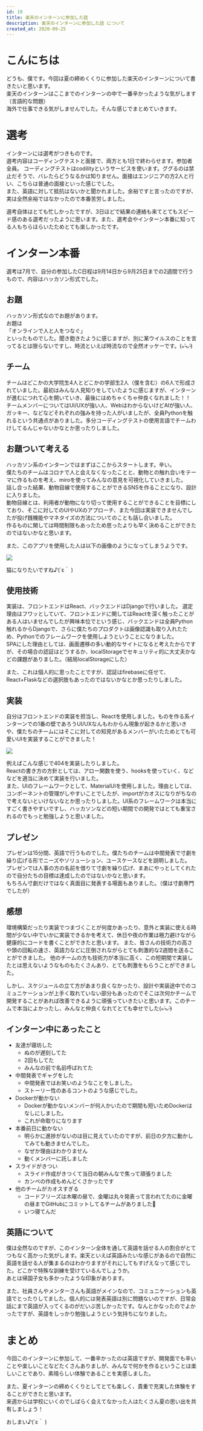 ```yaml
---
id: 19
title: 楽天のインターンに参加した話
description: 楽天のインターンに参加した話 について
created_at: 2020-09-25
---
```


# こんにちは
どうも、僕です。今回は夏の締めくくりに参加した楽天のインターンについて書きたいと思います。  
楽天のインターンはここまでのインターンの中で一番辛かったような気がします（言語的な問題）  
海外で仕事できる気がしませんでした。そんな感じでまとめていきます。

# 選考
インターンには選考がつきものです。  
選考内容はコーディングテストと面接で、両方とも1日で終わらせます。参加者全員。
コーディングテストはcodilityというサービスを使います。ググるのは禁止だそうで、バレたらどうなるかは知りません。面接はエンジニアの方2人と行い、こちらは普通の面接といった感じでした。  
また、英語に対して抵抗はないかと聞かれました。余裕ですと言ったのですが、実は全然余裕ではなかったので本番苦労しました。
  
選考自体はとても忙しかったですが、3日ほどで結果の連絡も来てとてもスピード感のある選考だったように思います。また、選考会やインターン本番に知ってる人もちらほらいたためとても楽しかったです。

# インターン本番
選考は7月で、自分の参加したC日程は9月14日から9月25日までの2週間で行うもので、内容はハッカソン形式でした。

  
## お題
ハッカソン形式なのでお題があります。  
お題は  
「オンラインで人と人をつなぐ」  
といったものでした。聞き飽きたように感じますが、別に某ウイルスのことを言ってるとは限らないですし、時流といえば時流なので全然オッケーです。(๑˃̵ᴗ˂̵)
 

## チーム
チームはどこかの大学院生4人とどこかの学部生2人（僕を含む）の6人で形成されていました。最初はみんな人見知りをしていたように感じますが、インターンが進むにつれて心を開いていき、最後にはめちゃくちゃ仲良くなれました！！
チームメンバーについてはUI/UXが強い人、WebはわからないけどAIが強い人、ガッキー、などなどそれぞれの強みを持った人がいましたが、全員Pythonを触れるという共通点がありました。多分コーディングテストの使用言語でチームわけしてるんじゃないかなとか思ったりしました。  


## お題ついて考える
ハッカソン系のインターンではまずはここからスタートします。辛い。  
僕たちのチームはコロナで人と会えなくなったことと、動物との触れ合いをテーマに作るものを考え、miroを使ってみんなの意見を可視化していきました。    
話し合った結果、動物目線で使用することができるSNSを作ることになり、設計に入りました。  
動物目線とは、利用者が動物になり切って使用することができることを目標にしており、そこに対してのUIやUXのアプローチ、また今回は実装できませんでしたが投げ銭機能やマネタイズの方法についてのことも話し合いました。    
作るものに関しては時間制限もあったため思ったよりも早く決めることができたのではないかなと思います。  
  
また、このアプリを使用した人は以下の画像のようになってしまうようです。
  
  
  
  
![](../contents/images/fd0fd8ca-1996-4f2f-9590-624cdcb52a91.png)

  
  
  
  
猫になりたいですね♪(´ε｀ )


  
  
  
## 使用技術
実装は、フロントエンドはReact、バックエンドはDjangoで行いました。
選定理由はフワッとしていて、フロントエンドに関してはReactを深く触ったことがある人はいませんでしたが興味本位でという感じ、バックエンドは全員Python触れるからDjangoで、さらに僕たちのプロダクトは画像認識も取り入れたため、Pythonでのフレームワークを使用しようということになりました。    
SPAにした理由としては、画面遷移の多い動的なサイトになると考えたからですが、その場合の認証はどうするか、localStorageでセキュリティ的に大丈夫かなどの課題がありました。（結局localStorageにした）  
  
また、これは個人的に思ったことですが、認証はfirebaseに任せて、React+Flaskなどの選択肢もあったのではないかなとか思ったりしました。  

## 実装
自分はフロントエンドの実装を担当し、Reactを使用しました。ものを作る系インターンでの1番の壁であろうUI/UXなんもわからん現象が起きるかと思いきや、僕たちのチームにはそこに対しての知見があるメンバーがいたためとても可愛いUIを実装することができました！
  

![](../contents/images/8afc0afe-86c6-4884-b86c-5146d68b2656.png)
  
  
  
  
例えばこんな感じで404を実装したりしました。  
Reactの書き方の方針としては、アロー関数を使う、hooksを使っていく、などなどを適当に決めて実装を行いました。  
また、UIのフレームワークとして、MaterialUIを使用しました。理由としては、コンポーネントの管理がしやすいことでしたが、importがカオスになりがちなので考えないといけないなとか思ったりしました。UI系のフレームワークは本当にすごく書きやすいですし、ハッカソンなどの短い期間での開発ではとても重宝されるのでもっと勉強しようと思いました。


## プレゼン
プレゼンは15分間、英語で行うものでした。僕たちのチームは中間発表で寸劇を繰り広げる形でニーズやソリューション、ユースケースなどを説明しました。  
プレゼンでは人事の方の名前を借りて寸劇を繰り広げ、まあにやっとしてくれたので自分たちの目標は達成したのではないかなと思います。  
もちろん寸劇だけではなく真面目に発表する場面もありました。（僕は寸劇専門でしたが）  


## 感想
環境構築だったり実装でつまづくことが何度かあったり、意外と実装に使える時間が少ない中でいかに実装できるかを考えて、休日や夜の作業は極力避けながら健康的にコードを書くことができたと思います。 
また、皆さんの技術力の高さや頭の回転の速さ、英語力などに圧倒されながらとても刺激的な2週間を送ることができました。
他のチームの方も技術力が本当に高く、この短期間で実装したとは思えないようなものもたくさんあり、とても刺激をもらうことができました。  
  
しかし、スケジュールの立て方があまり良くなかったり、設計や実装途中でのコミュニケーションが上手く取れていない部分もあったのでそこは次何かチームで開発することがあれば改善できるように頑張っていきたいと思います。このチームで本当によかったし、みんなと仲良くなれてとても幸せでした(๑˃̵ᴗ˂̵)


## インターン中にあったこと

- 友達が寝坊した
    - ぬのが遅刻してた
    - 2回もしてた
    - みんなの前で名前呼ばれてた
- 中間発表でギャグをした
    - 中間発表ではお笑いのようなことをしました。
    - ストーリー性のあるコントのような感じでした。
- Dockerが動かない
    - Dockerが動かないメンバーが何人かいたので期間も短いためDockerはなしにしました。
    - これが命取りになります
- 本番前日に動かない
    - 明らかに進捗がないのは目に見えていたのですが、前日の夕方に動かしてみても動きませんでした。
    - なぜか理由はわかりません
    - 動くメンバーに託しました
- スライドがきつい
    - スライド作成がきつくて当日の朝みんなで焦って頑張りました
    - カンペの作成もめんどくさかったです
- 他のチームがカオスすぎる
    - コードフリーズは木曜の昼で、金曜は丸々発表って言われてたのに金曜の昼までGitHubにコミットしてるチームがありました
    - いつ寝てんだ


## 英語について
僕は全然なのですが、このインターン全体を通して英語を話せる人の割合がとてつもなく高かった気がします。楽天といえば英語みたいな感じがあるので自然に英語を話せる人が集まるのはわかりますがそれにしてもすげえなって感じでした。どこかで特殊な訓練を受けているんでしょうか。  
あとは帰国子女も多かったような印象があります。  
  
また、社員さんやメンターさんも英語がメインなので、コミュニケーションも英語でとったりしてました。個人的には発表英語は別に問題ないのですが、日常会話にまで英語が入ってくるのがだいぶ苦しかったです。なんとかなったのでよかったですが、英語をしっかり勉強しようという気持ちになりました。

# まとめ
今回このインターンに参加して、一番辛かったのは英語ですが、開発面でも辛いことや楽しいことなどたくさんありましが、みんなで何かを作るということは楽しいことであり、素晴らしい体験であることを実感しました。  
  

  
また、夏インターンの締めくくりとしてとても楽しく、貴重で充実した体験をすることができたと思います。  
来週からは学校にいくのでしばらく会えてなかった人はたくさん夏の思い出を共有しましょう！
  
  
  
おしまい♪(´ε｀ )
